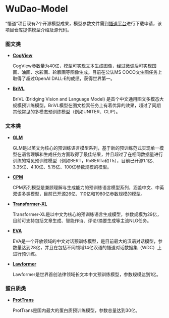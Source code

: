 # WuDao-Model

“悟道”项目现有7个开源模型成果，模型参数文件需到[悟道平台](https://resource.wudaoai.cn/home)进行下载申请，该项目仓库提供模型介绍及源代码。

### 图文类

* **[CogView](https://git.openi.org.cn/BAAI/WuDao-Model/src/branch/master/CogView)**

  CogView参数量为40亿，模型可实现文本生成图像，经过微调后可实现国画、油画、水彩画、轮廓画等图像生成。目前在公认MS COCO文生图任务上取得了超过OpenAI DALL·E的成绩，获得世界第一。

* **[BriVL](https://git.openi.org.cn/BAAI/WuDao-Model/src/branch/master/BriVL)**

  BriVL (Bridging Vision and Language Model) 是首个中文通用图文多模态大规模预训练模型。BriVL模型在图文检索任务上有着优异的效果，超过了同期其他常见的多模态预训练模型（例如UNITER、CLIP）。

### 文本类

* **[GLM](https://git.openi.org.cn/BAAI/WuDao-Model/src/branch/master/GLM)**

  GLM是以英文为核心的预训练语言模型系列，基于新的预训练范式实现单一模型在语言理解和生成任务方面取得了最佳结果，并且超过了在相同数据量进行训练的常见预训练模型（例如BERT，RoBERTa和T5），目前已开源1.1亿、3.35亿、4.10亿、5.15亿、100亿参数规模的模型。
  
* **[CPM](https://git.openi.org.cn/BAAI/WuDao-Model/src/branch/master/CPM)**

  CPM系列模型是兼顾理解与生成能力的预训练语言模型系列，涵盖中文、中英双语多类模型，目前已开源26亿、110亿和1980亿参数规模的模型。
  
* **[Transformer-XL](https://git.openi.org.cn/BAAI/WuDao-Model/src/branch/master/Transformer-XL)**

  Transformer-XL是以中文为核心的预训练语言生成模型，参数规模为29亿，目前可支持包括文章生成、智能作诗、评论/摘要生成等主流NLG任务。

* **[EVA](https://git.openi.org.cn/BAAI/WuDao-Model/src/branch/master/EVA)**

  EVA是一个开放领域的中文对话预训练模型，是目前最大的汉语对话模型，参数量达到28亿，并且在包括不同领域14亿汉语的悟道对话数据集（WDC）上进行预训练。

* **[Lawformer](https://git.openi.org.cn/BAAI/WuDao-Model/src/branch/master/Lawformer)**

  Lawformer是世界首创法律领域长文本中文预训练模型，参数规模达到1亿。

### 蛋白质类

* **[ProtTrans](https://git.openi.org.cn/BAAI/WuDao-Model/src/branch/master/ProtTrans)**

  ProtTrans是国内最大的蛋白质预训练模型，参数总量达到30亿。
